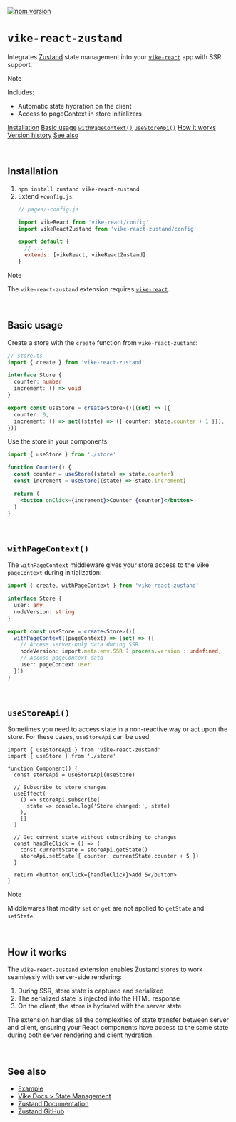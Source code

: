 <!-- WARNING: keep links absolute in this file so they work on NPM too -->

[![npm version](https://img.shields.io/npm/v/vike-react-zustand)](https://www.npmjs.com/package/vike-react-zustand)

# `vike-react-zustand`

Integrates [Zustand](https://zustand-demo.pmnd.rs/) state management into your [`vike-react`](https://vike.dev/vike-react) app with SSR support.

> [!NOTE]
> Includes:
> - Automatic state hydration on the client
> - Access to pageContext in store initializers

[Installation](#installation)
[Basic usage](#basic-usage)
[`withPageContext()`](#withpagecontext)
[`useStoreApi()`](#usestoreapi)
[How it works](#how-it-works)
[Version history](https://github.com/vikejs/vike-react/blob/main/packages/vike-react-zustand/CHANGELOG.md)
[See also](#see-also)

<br/>


## Installation

1. `npm install zustand vike-react-zustand`
2. Extend `+config.js`:
   ```js
   // pages/+config.js

   import vikeReact from 'vike-react/config'
   import vikeReactZustand from 'vike-react-zustand/config'

   export default {
     // ...
     extends: [vikeReact, vikeReactZustand]
   }
   ```

> [!NOTE]
> The `vike-react-zustand` extension requires [`vike-react`](https://vike.dev/vike-react).

<br/>


## Basic usage

Create a store with the `create` function from `vike-react-zustand`:

```ts
// store.ts
import { create } from 'vike-react-zustand'

interface Store {
  counter: number
  increment: () => void
}

export const useStore = create<Store>()((set) => ({
  counter: 0,
  increment: () => set((state) => ({ counter: state.counter + 1 })),
}))
```

Use the store in your components:

```jsx
import { useStore } from './store'

function Counter() {
  const counter = useStore((state) => state.counter)
  const increment = useStore((state) => state.increment)

  return (
    <button onClick={increment}>Counter {counter}</button>
  )
}
```

<br/>

## `withPageContext()`

The `withPageContext` middleware gives your store access to the Vike `pageContext` during initialization:

```ts
import { create, withPageContext } from 'vike-react-zustand'

interface Store {
  user: any
  nodeVersion: string
}

export const useStore = create<Store>()(
  withPageContext((pageContext) => (set) => ({
    // Access server-only data during SSR
    nodeVersion: import.meta.env.SSR ? process.version : undefined,
    // Access pageContext data
    user: pageContext.user
  }))
)
```

<br/>

## `useStoreApi()`

Sometimes you need to access state in a non-reactive way or act upon the store. For these cases, `useStoreApi` can be used:

```tsx
import { useStoreApi } from 'vike-react-zustand'
import { useStore } from './store'

function Component() {
  const storeApi = useStoreApi(useStore)

  // Subscribe to store changes
  useEffect(
    () => storeApi.subscribe(
      state => console.log('Store changed:', state)
    ),
    []
  )

  // Get current state without subscribing to changes
  const handleClick = () => {
    const currentState = storeApi.getState()
    storeApi.setState({ counter: currentState.counter + 5 })
  }

  return <button onClick={handleClick}>Add 5</button>
}
```

> [!NOTE]
> Middlewares that modify `set` or `get` are not applied to `getState` and `setState`.

<br/>

## How it works

The `vike-react-zustand` extension enables Zustand stores to work seamlessly with server-side rendering:

1. During SSR, store state is captured and serialized
2. The serialized state is injected into the HTML response
3. On the client, the store is hydrated with the server state

The extension handles all the complexities of state transfer between server and client, ensuring your React components have access to the same state during both server rendering and client hydration.

<br/>

## See also

- [Example](https://github.com/vikejs/vike-react/tree/main/examples/zustand)
- [Vike Docs > State Management](https://vike.dev/state-management)
- [Zustand Documentation](https://docs.pmnd.rs/zustand/getting-started/introduction)
- [Zustand GitHub](https://github.com/pmndrs/zustand)
